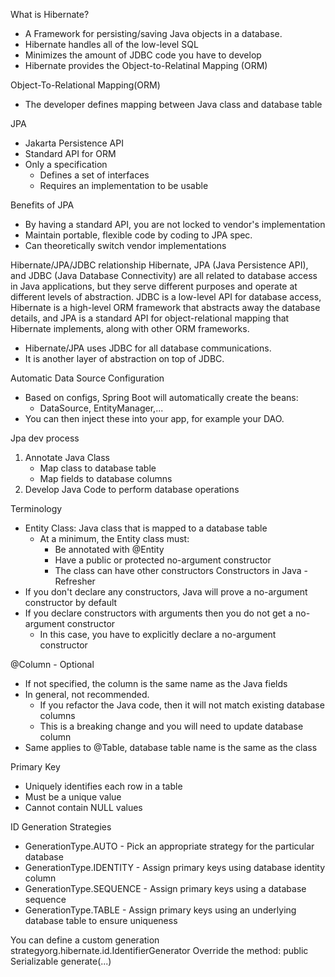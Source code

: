 What is Hibernate?
- A Framework for persisting/saving Java objects in a database.
- Hibernate handles all of the low-level SQL
- Minimizes the amount of JDBC code you have to develop
- Hibernate provides the Object-to-Relatinal Mapping (ORM)

Object-To-Relational Mapping(ORM)
- The developer defines mapping between Java class and database table

JPA
- Jakarta Persistence API
- Standard API for ORM
- Only a specification
	- Defines a set of interfaces
	- Requires an implementation to be usable

Benefits of JPA
- By having a standard API, you are not locked to vendor's implementation
- Maintain portable, flexible code by coding to JPA spec.
- Can theoretically switch vendor implementations

Hibernate/JPA/JDBC relationship
Hibernate, JPA (Java Persistence API), and JDBC (Java Database Connectivity) are all related to database access
in Java applications, but they serve different purposes and operate at different levels of abstraction.
 JDBC is a low-level API for database access, Hibernate is a high-level ORM framework that abstracts away the database details, 
 and JPA is a standard API for object-relational mapping that Hibernate implements, along with other ORM frameworks.
- Hibernate/JPA uses JDBC for all database communications.
- It is another layer of abstraction on top of JDBC.

Automatic Data Source Configuration
- Based on configs, Spring Boot will automatically create the beans:
	- DataSource, EntityManager,...
- You can then inject these into your app, for example your DAO.

Jpa dev process
1. Annotate Java Class
	- Map class to database table
	- Map fields to database columns
2. Develop Java Code to perform database operations

Terminology

- Entity Class: Java class that is mapped to a database table
	- At a minimum, the Entity class must:
		- Be annotated with @Entity
		- Have a public or protected no-argument constructor
		- The class can have other constructors
Constructors in Java - Refresher
- If you don't declare any constructors, Java will prove a no-argument constructor by default
- If you declare constructors with arguments then you do not get a no-argument constructor
	- In this case, you have to explicitly declare a no-argument constructor
	
@Column - Optional
- If not specified, the column is the same name as the Java fields
- In general, not recommended.
	- If you refactor the Java code, then it will not match existing database columns
	- This is a breaking change and you will need to update database column
- Same applies to @Table, database table name is the same as the class

Primary Key
- Uniquely identifies each row in a table
- Must be a unique value
- Cannot contain NULL values

ID Generation Strategies
- GenerationType.AUTO - Pick an appropriate strategy for the particular database
- GenerationType.IDENTITY - Assign primary keys using database identity column
- GenerationType.SEQUENCE - Assign primary keys using a database sequence
- GenerationType.TABLE - Assign primary keys using an underlying database table to ensure uniqueness

You can define a custom generation strategyorg.hibernate.id.IdentifierGenerator
Override the method: public Serializable generate(...)